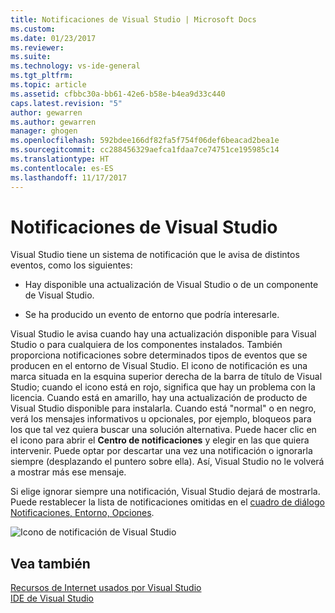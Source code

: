 ```yaml
---
title: Notificaciones de Visual Studio | Microsoft Docs
ms.custom: 
ms.date: 01/23/2017
ms.reviewer: 
ms.suite: 
ms.technology: vs-ide-general
ms.tgt_pltfrm: 
ms.topic: article
ms.assetid: cfbbc30a-bb61-42e6-b58e-b4ea9d33c440
caps.latest.revision: "5"
author: gewarren
ms.author: gewarren
manager: ghogen
ms.openlocfilehash: 592bdee166df82fa5f754f06def6beacad2bea1e
ms.sourcegitcommit: cc288456329aefca1fdaa7ce74751ce195985c14
ms.translationtype: HT
ms.contentlocale: es-ES
ms.lasthandoff: 11/17/2017
---
```

# <a name="visual-studio-notifications"></a>Notificaciones de Visual Studio

Visual Studio tiene un sistema de notificación que le avisa de distintos eventos, como los siguientes:

- Hay disponible una actualización de Visual Studio o de un componente de Visual Studio.

- Se ha producido un evento de entorno que podría interesarle.

Visual Studio le avisa cuando hay una actualización disponible para Visual Studio o para cualquiera de los componentes instalados. También proporciona notificaciones sobre determinados tipos de eventos que se producen en el entorno de Visual Studio. El icono de notificación es una marca situada en la esquina superior derecha de la barra de título de Visual Studio; cuando el icono está en rojo, significa que hay un problema con la licencia. Cuando está en amarillo, hay una actualización de producto de Visual Studio disponible para instalarla. Cuando está "normal" o en negro, verá los mensajes informativos u opcionales, por ejemplo, bloqueos para los que tal vez quiera buscar una solución alternativa. Puede hacer clic en el icono para abrir el **Centro de notificaciones** y elegir en las que quiera intervenir. Puede optar por descartar una vez una notificación o ignorarla siempre (desplazando el puntero sobre ella). Así, Visual Studio no le volverá a mostrar más ese mensaje.

Si elige ignorar siempre una notificación, Visual Studio dejará de mostrarla. Puede restablecer la lista de notificaciones omitidas en el [cuadro de diálogo Notificaciones, Entorno, Opciones](../ide/reference/notifications-environment-options-dialog-box.md).

![Icono de notificación de Visual Studio](../ide/media/vs2015_notificationicon.png "vs2015_NotificationIcon")

## <a name="see-also"></a>Vea también

[Recursos de Internet usados por Visual Studio](../ide/connected-environment.md)  
[IDE de Visual Studio](../ide/visual-studio-ide.md)
